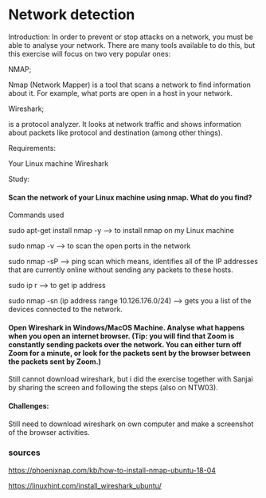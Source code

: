 # Network detection

Introduction:
In order to prevent or stop attacks on a network, you must be able to analyse your network. There are many tools available to do this, but this exercise will focus on two very popular ones: 

NMAP;  

Nmap (Network Mapper) is a tool that scans a network to find information about it. For example, what ports are open in a host in your network.





Wireshark;

is a protocol analyzer. It looks at network traffic and shows information about packets like protocol and destination (among other things).

Requirements:

Your Linux machine
Wireshark




Study:

#### Scan the network of your Linux machine using nmap. What do you find?

Commands used 

sudo apt-get install nmap -y --> to install nmap on my Linux machine

sudo nmap -v --> to scan the open ports in the network
 
sudo nmap -sP --> ping scan which means,  identifies all of the IP addresses that are currently online without sending any packets to these hosts.
 
sudo ip r --> to  get ip address

sudo nmap -sn (ip address range 10.126.176.0/24) --> gets you a list of the devices connected to the network.




#### Open Wireshark in Windows/MacOS Machine. Analyse what happens when you open an internet browser. (Tip: you will find that Zoom is constantly sending packets over the network. You can either turn off Zoom for a minute, or look for the packets sent by the browser between the packets sent by Zoom.)

Still cannot download wireshark, but i did the exercise together with Sanjai by sharing the screen and following the steps (also on NTW03).


#### Challenges:

Still need to download wireshark on own computer and make a screenshot of the browser activities.

### sources


https://phoenixnap.com/kb/how-to-install-nmap-ubuntu-18-04

https://linuxhint.com/install_wireshark_ubuntu/

